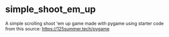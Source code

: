 # simple_shoot_em_up
A simple scrolling shoot 'em up game made with pygame using starter code from this source: https://125summer.tech/pygame
